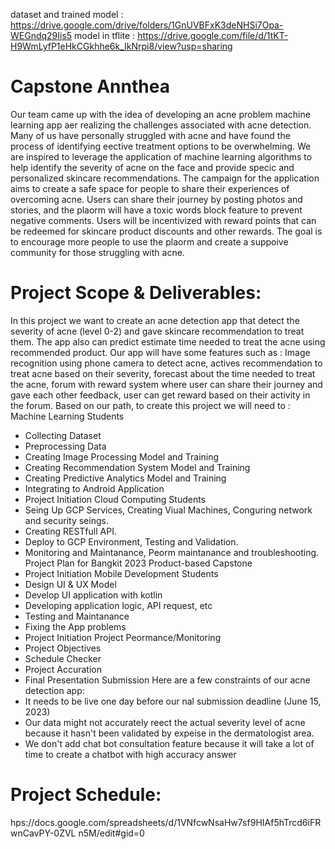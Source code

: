 dataset and trained model : https://drive.google.com/drive/folders/1GnUVBFxK3deNHSi7Opa-WEGndq29Iis5
model in tflite : https://drive.google.com/file/d/1tKT-H9WmLyfP1eHkCGkhhe6k_IkNrpi8/view?usp=sharing
# Capstone Annthea
Our team came up with the idea of developing an acne problem machine
learning app aer realizing the challenges associated with acne detection. Many of us have
personally struggled with acne and have found the process of identifying eective
treatment options to be overwhelming.
We are inspired to leverage the application of machine learning algorithms
to help identify the severity of acne on the face and provide specic and personalized
skincare recommendations.
The campaign for the application aims to create a safe space for people to
share their experiences of overcoming acne. Users can share their journey by posting
photos and stories, and the plaorm will have a toxic words block feature to prevent
negative comments. Users will be incentivized with reward points that can be redeemed for
skincare product discounts and other rewards. The goal is to encourage more people to
use the plaorm and create a suppoive community for those struggling with acne.

# Project Scope & Deliverables:
In this project we want to create an acne detection app that detect the severity
of acne (level 0-2) and gave skincare recommendation to treat them. The app also can
predict estimate time needed to treat the acne using recommended product. Our app will
have some features such as : Image recognition using phone camera to detect acne,
actives recommendation to treat acne based on their severity, forecast about the time
needed to treat the acne, forum with reward system where user can share their journey
and gave each other feedback, user can get reward based on their activity in the forum.
Based on our path, to create this project we will need to :
Machine Learning Students
- Collecting Dataset
- Preprocessing Data
- Creating Image Processing Model and Training
- Creating Recommendation System Model and Training
- Creating Predictive Analytics Model and Training
- Integrating to Android Application
- Project Initiation
Cloud Computing Students
- Seing Up GCP Services, Creating Viual Machines, Conguring network and
security seings.
- Creating RESTfull API.
- Deploy to GCP Environment, Testing and Validation.
- Monitoring and Maintanance, Peorm maintanance and troubleshooting.
Project Plan for Bangkit 2023 Product-based Capstone
- Project Initiation
Mobile Development Students
- Design UI & UX Model
- Develop UI application with kotlin
- Developing application logic, API request, etc
- Testing and Maintanance
- Fixing the App problems
- Project Initiation
Project Peormance/Monitoring
- Project Objectives
- Schedule Checker
- Project Accuration
- Final Presentation Submission
Here are a few constraints of our acne detection app:
- It needs to be live one day before our nal submission deadline (June 15, 2023)
- Our data might not accurately reect the actual severity level of acne because it
hasn't been validated by expeise in the dermatologist area.
- We don't add chat bot consultation feature because it will take a lot of time to
create a chatbot with high accuracy answer

# Project Schedule:
hps://docs.google.com/spreadsheets/d/1VNfcwNsaHw7sf9HIAf5hTrcd6iFRwnCavPY-0ZVL
n5M/edit#gid=0

